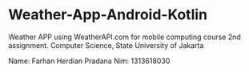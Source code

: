 # Weather-App-Android-Kotlin
Weather APP using WeatherAPI.com for mobile computing course 2nd assignment. Computer Science, State University of Jakarta

Name: Farhan Herdian Pradana
Nim: 1313618030
